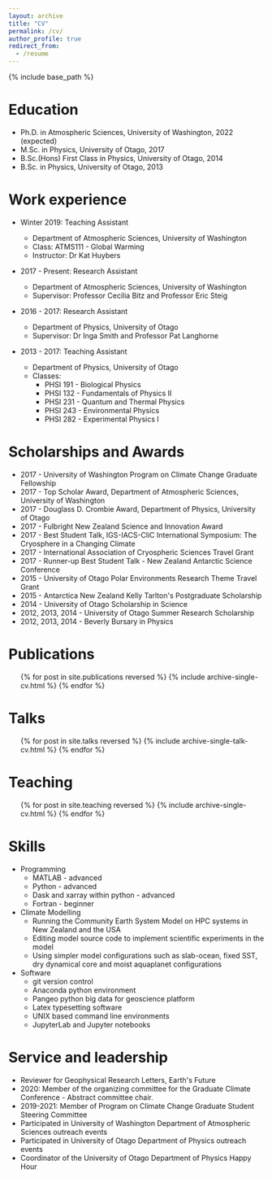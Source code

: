 ```yaml
---
layout: archive
title: "CV"
permalink: /cv/
author_profile: true
redirect_from:
  - /resume
---
```


{% include base_path %}

Education
======
* Ph.D. in Atmospheric Sciences, University of Washington, 2022 (expected)
* M.Sc. in Physics, University of Otago, 2017
* B.Sc.(Hons) First Class in Physics, University of Otago, 2014
* B.Sc. in Physics, University of Otago, 2013

Work experience
======
* Winter 2019: Teaching Assistant
  * Department of Atmospheric Sciences, University of Washington
  * Class: ATMS111 - Global Warming
  * Instructor: Dr Kat Huybers
  
* 2017 - Present: Research Assistant
  * Department of Atmospheric Sciences, University of Washington
  * Supervisor: Professor Cecilia Bitz and Professor Eric Steig

* 2016 - 2017: Research Assistant
  * Department of Physics, University of Otago
  * Supervisor: Dr Inga Smith and Professor Pat Langhorne

* 2013 - 2017: Teaching Assistant
  * Department of Physics, University of Otago
  * Classes:
    * PHSI 191 - Biological Physics
    * PHSI 132 - Fundamentals of Physics II
    * PHSI 231 - Quantum and Thermal Physics
    * PHSI 243 - Environmental Physics
    * PHSI 282 - Experimental Physics I

Scholarships and Awards
======
* 2017 - University of Washington Program on Climate Change Graduate Fellowship
* 2017 - Top Scholar Award, Department of Atmospheric Sciences, University of Washington
* 2017 - Douglass D. Crombie Award, Department of Physics, University of Otago
* 2017 - Fulbright New Zealand Science and Innovation Award
* 2017 - Best Student Talk, IGS-IACS-CliC International Symposium: The Cryosphere in a Changing Climate
* 2017 - International Association of Cryospheric Sciences Travel Grant
* 2017 - Runner-up Best Student Talk - New Zealand Antarctic Science Conference
* 2015 - University of Otago Polar Environments Research Theme Travel Grant
* 2015 - Antarctica New Zealand Kelly Tarlton's Postgraduate Scholarship
* 2014 - University of Otago Scholarship in Science
* 2012, 2013, 2014 - University of Otago Summer Research Scholarship
* 2012, 2013, 2014 - Beverly Bursary in Physics
  
Publications
======
  <ul>{% for post in site.publications reversed %}
    {% include archive-single-cv.html %}
  {% endfor %}</ul>
  
Talks
======
  <ul>{% for post in site.talks reversed %}
    {% include archive-single-talk-cv.html %}
  {% endfor %}</ul>
  
Teaching
======
  <ul>{% for post in site.teaching reversed %}
    {% include archive-single-cv.html %}
  {% endfor %}</ul>

Skills
======
* Programming
  * MATLAB - advanced
  * Python - advanced
  * Dask and xarray within python - advanced
  * Fortran - beginner
* Climate Modelling
  * Running the Community Earth System Model on HPC systems in New Zealand and the USA
  * Editing model source code to implement scientific experiments in the model
  * Using simpler model configurations such as slab-ocean, fixed SST, dry dynamical core and moist aquaplanet configurations
* Software
  * git version control
  * Anaconda python environment
  * Pangeo python big data for geoscience platform
  * Latex typesetting software
  * UNIX based command line environments
  * JupyterLab and Jupyter notebooks
  
Service and leadership
======
* Reviewer for Geophysical Research Letters, Earth's Future
* 2020: Member of the organizing committee for the Graduate Climate Conference - Abstract committee chair.
* 2019-2021: Member of Program on Climate Change Graduate Student Steering Committee
* Participated in University of Washington Department of Atmospheric Sciences outreach events
* Participated in University of Otago Department of Physics outreach events
* Coordinator of the University of Otago Department of Physics Happy Hour
